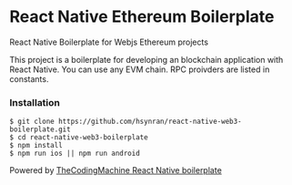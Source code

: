 # React Native Ethereum Boilerplate

React Native Boilerplate for Webjs Ethereum projects

This project is a boilerplate for developing an blockchain application with React Native. You can use any EVM chain. RPC proivders are listed in constants.

### Installation 

```
$ git clone https://github.com/hsynran/react-native-web3-boilerplate.git
$ cd react-native-web3-boilerplate
$ npm install
$ npm run ios || npm run android
```

Powered by [TheCodingMachine React Native boilerplate](https://github.com/thecodingmachine/react-native-boilerplate)
